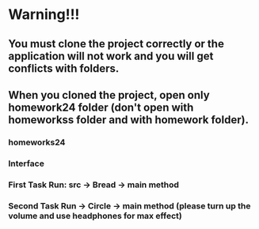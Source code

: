 # Warning!!!
  ## You must clone the project correctly or the application will not work and you will get conflicts with folders.
  ## When you cloned the project, open only homework24 folder (don't open with homeworkss folder and with homework folder).

### homeworks24
### Interface

  ### First Task Run: src -> Bread -> main method
  ### Second Task Run -> Circle -> main method (please turn up the volume and use headphones for max effect)

